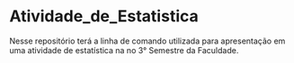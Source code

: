 # Atividade_de_Estatistica
Nesse repositório terá a linha de comando utilizada para apresentação em uma atividade de estatística na no 3° Semestre da Faculdade.
